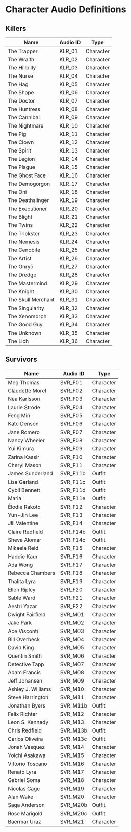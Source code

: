 # Character Audio Definitions

## Killers

| Name               | Audio ID | Type      |
|--------------------|----------|-----------|
| The Trapper        | KLR_01   | Character |
| The Wraith         | KLR_02   | Character |
| The Hillbilly      | KLR_03   | Character |
| The Nurse          | KLR_04   | Character |
| The Hag            | KLR_05   | Character |
| The Shape          | KLR_06   | Character |
| The Doctor         | KLR_07   | Character |
| The Huntress       | KLR_08   | Character |
| The Cannibal       | KLR_09   | Character |
| The Nightmare      | KLR_10   | Character |
| The Pig            | KLR_11   | Character |
| The Clown          | KLR_12   | Character |
| The Spirit         | KLR_13   | Character |
| The Legion         | KLR_14   | Character |
| The Plague         | KLR_15   | Character |
| The Ghost Face     | KLR_16   | Character |
| The Demogorgon     | KLR_17   | Character |
| The Oni            | KLR_18   | Character |
| The Deathslinger   | KLR_19   | Character |
| The Executioner    | KLR_20   | Character |
| The Blight         | KLR_21   | Character |
| The Twins          | KLR_22   | Character |
| The Trickster      | KLR_23   | Character |
| The Nemesis        | KLR_24   | Character |
| The Cenobite       | KLR_25   | Character |
| The Artist         | KLR_26   | Character |
| The Onryō          | KLR_27   | Character |
| The Dredge         | KLR_28   | Character |
| The Mastermind     | KLR_29   | Character |
| The Knight         | KLR_30   | Character |
| The Skull Merchant | KLR_31   | Character |
| The Singularity    | KLR_32   | Character |
| The Xenomorph      | KLR_33   | Character |
| The Good Guy       | KLR_34   | Character |
| The Unknown        | KLR_35   | Character |
| The Lich           | KLR_36   | Character |

## Survivors

| Name               | Audio ID | Type      |
|--------------------|----------|-----------|
| Meg Thomas         | SVR_F01  | Character |
| Claudette Morel    | SVR_F02  | Character |
| Nea Karlsson       | SVR_F03  | Character |
| Laurie Strode      | SVR_F04  | Character |
| Feng Min           | SVR_F05  | Character |
| Kate Denson        | SVR_F06  | Character |
| Jane Romero        | SVR_F07  | Character |
| Nancy Wheeler      | SVR_F08  | Character |
| Yui Kimura         | SVR_F09  | Character |
| Zarina Kassir      | SVR_F10  | Character |
| Cheryl Mason       | SVR_F11  | Character |
| James Sunderland   | SVR_F11b | Outfit    |
| Lisa Garland       | SVR_F11c | Outfit    |
| Cybil Bennett      | SVR_F11d | Outfit    |
| Maria              | SVR_F11e | Outfit    |
| Élodie Rakoto      | SVR_F12  | Character |
| Yun-Jin Lee        | SVR_F13  | Character |
| Jill Valentine     | SVR_F14  | Character |
| Claire Redfield    | SVR_F14b | Outfit    |
| Sheva Alomar       | SVR_F14c | Outfit    |
| Mikaela Reid       | SVR_F15  | Character |
| Haddie Kaur        | SVR_F16  | Character |
| Ada Wong           | SVR_F17  | Character |
| Rebecca Chambers   | SVR_F18  | Character |
| Thalita Lyra       | SVR_F19  | Character |
| Ellen Ripley       | SVR_F20  | Character |
| Sable Ward         | SVR_F21  | Character |
| Aestri Yazar       | SVR_F22  | Character |
| Dwight Fairfield   | SVR_M01  | Character |
| Jake Park          | SVR_M02  | Character |
| Ace Visconti       | SVR_M03  | Character |
| Bill Overbeck      | SVR_M04  | Character |
| David King         | SVR_M05  | Character |
| Quentin Smith      | SVR_M06  | Character |
| Detective Tapp     | SVR_M07  | Character |
| Adam Francis       | SVR_M08  | Character |
| Jeff Johansen      | SVR_M09  | Character |
| Ashley J. Williams | SVR_M10  | Character |
| Steve Harrington   | SVR_M11  | Character |
| Jonathan Byers     | SVR_M11b | Outfit    |
| Felix Richter      | SVR_M12  | Character |
| Leon S. Kennedy    | SVR_M13  | Character |
| Chris Redfield     | SVR_M13b | Outfit    |
| Carlos Oliveira    | SVR_M13c | Outfit    |
| Jonah Vasquez      | SVR_M14  | Character |
| Yoichi Asakawa     | SVR_M15  | Character |
| Vittorio Toscano   | SVR_M16  | Character |
| Renato Lyra        | SVR_M17  | Character |
| Gabriel Soma       | SVR_M18  | Character |
| Nicolas Cage       | SVR_M19  | Character |
| Alan Wake          | SVR_M20  | Character |
| Saga Anderson      | SVR_M20b | Outfit    |
| Rose Marigold      | SVR_M20c | Outfit    |
| Baermar Uraz       | SVR_M21  | Character |